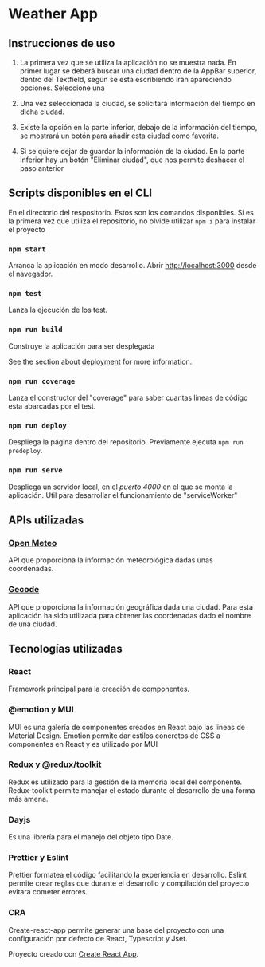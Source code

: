 # Weather App

## Instrucciones de uso

1. La primera vez que se utiliza la aplicación no se muestra nada. En primer lugar
   se deberá buscar una ciudad dentro de la AppBar superior, dentro del Textfield,
   según se esta escribiendo irán apareciendo opciones. Seleccione una

2. Una vez seleccionada la ciudad, se solicitará información del tiempo en dicha
   ciudad.

3. Existe la opción en la parte inferior, debajo de la información del tiempo,
   se mostrará un botón para añadir esta ciudad como favorita.

4. Si se quiere dejar de guardar la información de la ciudad. En la parte inferior
   hay un botón "Eliminar ciudad", que nos permite deshacer el paso anterior

## Scripts disponibles en el CLI

En el directorio del respositorio. Estos son los comandos disponibles. Si
es la primera vez que utiliza el repositorio, no olvide utilizar `npm i` para
instalar el proyecto

### `npm start`

Arranca la aplicación en modo desarrollo.
Abrir [http://localhost:3000](http://localhost:3000) desde el navegador.

### `npm test`

Lanza la ejecución de los test.

### `npm run build`

Construye la aplicación para ser desplegada

See the section about [deployment](https://facebook.github.io/create-react-app/docs/deployment) for more information.

### `npm run coverage`

Lanza el constructor del "coverage" para saber cuantas lineas de código esta
abarcadas por el test.

### `npm run deploy`

Despliega la página dentro del repositorio. Previamente ejecuta `npm run predeploy`.

### `npm run serve`

Despliega un servidor local, en el _puerto 4000_ en el que se monta la aplicación. Util para desarrollar
el funcionamiento de "serviceWorker"

## APIs utilizadas

### [Open Meteo](https://open-meteo.com/)

API que proporciona la información meteorológica dadas unas coordenadas.

### [Gecode](https://geocode.maps.co/)

API que proporciona la información geográfica dada una ciudad. Para esta aplicación
ha sido utilizada para obtener las coordenadas dado el nombre de una ciudad.

## Tecnologías utilizadas

### React

Framework principal para la creación de componentes.

### @emotion y MUI

MUI es una galería de componentes creados en React bajo las lineas de Material Design.
Emotion permite dar estilos concretos de CSS a componentes en React y es utilizado
por MUI

### Redux y @redux/toolkit

Redux es utilizado para la gestión de la memoria local del componente. Redux-toolkit
permite manejar el estado durante el desarrollo de una forma más amena.

### Dayjs

Es una librería para el manejo del objeto tipo Date.

### Prettier y Eslint

Prettier formatea el código facilitando la experiencia en desarrollo. Eslint permite
crear reglas que durante el desarrollo y compilación del proyecto evitara cometer
errores.

### CRA

Create-react-app permite generar una base del proyecto con una configuración
por defecto de React, Typescript y Jset.

Proyecto creado con [Create React App](https://github.com/facebook/create-react-app).
